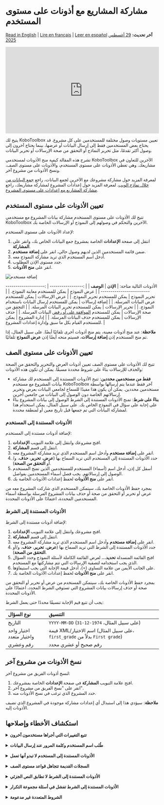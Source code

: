 # مشاركة المشاريع مع أذونات على مستوى المستخدم
<a href="../managing_permissions.html">Read in English</a> | <a href="../fr/managing_permissions.html">Lire en français</a> | <a href="../es/managing_permissions.html">Leer en español</a>
**آخر تحديث:** <a href="https://github.com/kobotoolbox/docs/blob/2d936225c821d33163324c6fe6093fa30da3c5fa/source/managing_permissions.md" class="reference">29 أغسطس 2025</a>

<iframe src="https://www.youtube.com/embed/WnCNuxgaMoQ?si=bktZdlug2uBKUyzq" style="width: 100%; aspect-ratio: 16 / 9; height: auto; border: 0;" title="YouTube video player" frameborder="0" allow="accelerometer; autoplay; clipboard-write; encrypted-media; gyroscope; picture-in-picture; web-share" allowfullscreen></iframe>

يتيح لك KoboToolbox تعيين مستويات وصول مختلفة للمستخدمين على كل مشروع. قد يحتاج بعض المستخدمين فقط إلى إرسال البيانات أو عرضها، بينما يحتاج آخرون إلى وصول أكثر تقدمًا، مثل تحرير النماذج أو التحقق من صحة الإرسالات أو تحرير البيانات.

تشرح هذه المقالة كيفية منح الأذونات لمستخدمي KoboToolbox الآخرين للتعاون في مشاريعك. وهي تغطي الأذونات على مستوى المستخدم، والأذونات على مستوى الصف، ونسخ الأذونات من مشروع آخر.

<p class="note">
لمعرفة المزيد حول مشاركة مشروعك مع الآخرين لجمع البيانات، راجع <a href="https://support.kobotoolbox.org/data_through_webforms.html">جمع البيانات من خلال نماذج الويب</a>. لمعرفة المزيد حول إعدادات المشروع لمشاركة مشاريعك، راجع <a href="https://support.kobotoolbox.org/project_sharing_settings.html">مشاركة المشاريع مع إعدادات على مستوى المشروع</a>.
</p>

## تعيين الأذونات على مستوى المستخدم

تتيح لك الأذونات على مستوى المستخدم مشاركة بيانات المشروع مع مستخدمي KoboToolbox الآخرين والتحكم في وصولهم إلى النموذج أو الإرسالات الخاصة بك.

لإعداد الأذونات على مستوى المستخدم:
1. انتقل إلى صفحة **الإعدادات** الخاصة بمشروع جمع البيانات الخاص بك، وانقر على **المشاركة**.
2. ضمن قائمة المستخدمين الذين لديهم وصول حالي، انقر على **إضافة مستخدم**.
3. أدخل اسم المستخدم الذي تريد مشاركة النموذج معه.
4. حدد مستوى الإذن المطلوب.
5. انقر على **منح الأذونات**.

![إضافة مستخدم](images/managing_permissions/add_user.png)

الأذونات التالية متاحة:
| **الإذن**    | **الوصف**                                |
| :----------------- | :--------------------------------------------- |
| عرض النموذج               | يمكن للمستخدم معاينة النموذج.                                  |
| تحرير النموذج      | يمكن للمستخدم تحرير النموذج.                                  |
| عرض الإرسالات           | يمكن للمستخدم عرض البيانات المرسلة.           |
| إضافة إرسالات           | يمكن للمستخدم إرسال البيانات باستخدام النموذج.         |
| تحرير الإرسالات         | يمكن للمستخدم تحرير البيانات المرسلة.           |
| التحقق من صحة الإرسالات | يمكن للمستخدم <a href="https://support.kobotoolbox.org/record_validation.html">الموافقة على أو رفض</a> البيانات المرسلة. |
| حذف الإرسالات         | يمكن للمستخدم حذف البيانات المرسلة.        |
| إدارة المشروع      | يمكن للمستخدم القيام بكل ما سبق وإدارة إعدادات المشروع.                  |

<p class="note">
<strong>ملاحظة</strong>: عند منح أذونات معينة، يتم منح أذونات أخرى تلقائيًا أيضًا. على سبيل المثال، إذا تم منح المستخدم إذن <strong>إضافة إرسالات</strong>، فسيتم منحه أيضًا إذن <strong>عرض النموذج</strong> تلقائيًا.
</p>

## تعيين الأذونات على مستوى الصف

تتيح لك الأذونات على مستوى الصف تعيين أذونات العرض والتحرير والتحقق من الصحة والحذف للإرسالات بناءً على شروط محددة مسبقًا. يمكن أن تكون هذه الأذونات:

- **فقط من مستخدمين محددين**: تتيح الأذونات المستندة إلى المستخدم لك مشاركة بيانات المشروع مع مستخدم KoboToolbox آخر فقط عندما يتم إرسالها بواسطة مستخدمين محددين. يمكن أن يكون هذا مفيدًا للسماح لجامعي البيانات بعرض وتحرير إرسالاتهم الخاصة دون الوصول إلى البيانات من جامعين آخرين.
- **بناءً على شرط**: تمنح الأذونات المستندة إلى الشرط الوصول إلى بيانات المشروع بناءً على إجابة على سؤال في النموذج الخاص بك. على سبيل المثال، يمكن استخدام هذا لمشاركة البيانات التي تم جمعها قبل تاريخ معين أو لمنطقة محددة.

### الأذونات المستندة إلى المستخدم

لإضافة أذونات مستندة إلى المستخدم:

1. افتح مشروعك وانتقل إلى علامة التبويب **الإعدادات**.
2. انتقل إلى قسم **المشاركة**.
3. انقر على **إضافة مستخدم** وأدخل اسم المستخدم الذي تريد مشاركة المشروع معه.
4. حدد الأذونات المستندة إلى المستخدم التي تريد السماح بها (**عرض**، **تحرير**، **حذف**، و/أو **التحقق من الصحة**).
5. أسفل كل إذن، أدخل اسم (أسماء) المستخدم للمستخدمين الذين تمنح المستخدم الوصول إلى إرسالاتهم. يجب فصل أسماء المستخدمين بفواصل.
6. انقر على **منح الأذونات** لحفظ إعدادات الأذونات الخاصة بك.

بمجرد حفظ الأذونات الخاصة بك، سيتمكن المستخدم الذي شاركت المشروع معه من عرض أو تحرير أو التحقق من صحة أو حذف بيانات المشروع المرسلة بواسطة أسماء المستخدمين المحددة، اعتمادًا على الأذونات المحددة.

### الأذونات المستندة إلى الشرط

لإضافة أذونات مستندة إلى الشرط:

1. افتح مشروعك وانتقل إلى علامة التبويب **الإعدادات**.
2. انتقل إلى قسم **المشاركة**.
3. انقر على **إضافة مستخدم** وأدخل اسم المستخدم الذي تريد مشاركة المشروع معه.
4. حدد الأذونات المستندة إلى الشرط التي تريد السماح بها (**عرض**، **تحرير**، **حذف**، و/أو **التحقق من الصحة**).
5. افتح القائمة المنسدلة **تحديد...** لعرض القائمة الكاملة لأسئلة النموذج وحدد السؤال الذي يجب استخدامه لتصفية الإرسالات التي تتم مشاركتها مع المستخدم.
6. على الجانب الأيمن من علامة التساوي (=)، أدخل قيمة الإجابة التي يجب استيفاؤها.
7. انقر على **منح الأذونات** لحفظ إعدادات الأذونات الخاصة بك.
   
بمجرد حفظ الأذونات الخاصة بك، سيتمكن المستخدم من عرض أو تحرير أو التحقق من صحة أو حذف إرسالات بيانات المشروع التي تستوفي الشرط المحدد، اعتمادًا على الأذونات المحددة.

يجب أن تتبع قيم الإجابة تنسيقًا محددًا حتى يعمل الشرط:

| **نوع السؤال**    | **التنسيق**                                |
| :----------------- | :--------------------------------------------- |
| التاريخ               | <code>YYYY-MM-DD</code> (على سبيل المثال، <code>1974-12-31</code>)                                  |
| اختيار واحد واختيار متعدد      | قيمة XML/اسم الاختيار (على سبيل المثال، <code>first_grade</code> بدلاً من <code>First grade</code>)                                   |
| رقم وعشري           | رقم صحيح أو عشري محدد            |

## نسخ الأذونات من مشروع آخر

لنسخ أذونات الفريق من مشروع آخر:

1. افتح علامة التبويب **المشاركة** في صفحة **الإعدادات** الخاصة بمشروعك.
2. انقر على "نسخ الفريق من مشروع آخر".
3. حدد المشروع الذي ترغب في نسخ الأذونات منه.

<p class="note">
<strong>ملاحظة</strong>: سيؤدي هذا إلى استبدال أي إعدادات مشاركة موجودة في المشروع الذي تضيف الأذونات إليه.
</p>

## استكشاف الأخطاء وإصلاحها

<details>
<summary><strong>تتبع التغييرات التي أجراها مستخدمون آخرون</strong></summary>
يحتفظ KoboToolbox <a href="https://support.kobotoolbox.org/activity_logs.html">بسجلات النشاط</a> التي تعرض جدولًا زمنيًا كاملاً لإجراءات الحساب والمشروع. تسجل <strong>سجلات سجل المشروع</strong> كل تعديل داخل المشروع—التحميلات والتعديلات والحذف والإرسالات—حتى تتمكن من تتبع التغييرات وتعيين المسؤولية وتحديد متى بدأت المشاكل.
</details>
<br>
<details>
<summary><strong>طُلب اسم المستخدم وكلمة المرور عند إرسال البيانات</strong></summary>
إذا ظهرت نافذة منبثقة لتسجيل الدخول عند محاولة الإرسال، فإن المشروع معد <a href="https://support.kobotoolbox.org/project_sharing_settings.html">لطلب المصادقة</a> لجمع البيانات. في هذه الحالة، يمكنك إرسال البيانات فقط إذا كان لحسابك إذن إضافة إرسالات. أدخل اسم المستخدم وكلمة المرور الخاصة بـ KoboToolbox للمتابعة.
</details>
<br>
<details>
<summary><strong>الأذونات المستندة إلى المستخدم لا تبدو أنها تعمل</strong></summary>
تنطبق الأذونات المستندة إلى المستخدم فقط عندما تكون <a href="https://support.kobotoolbox.org/project_sharing_settings.html">المصادقة مطلوبة</a> وتحمل كل إرسالية اسم مستخدم. افتح علامة التبويب <strong>النموذج</strong> للمشروع وأوقف تشغيل "السماح بالإرسالات إلى هذا النموذج بدون اسم مستخدم وكلمة مرور" ضمن <strong>جمع البيانات</strong>.
</details>
<br>
<details>
<summary><strong>السجلات القديمة تتجاهل قواعد مستوى الصف</strong></summary>
قد لا تحتوي الإرسالات التي تمت قبل <a href="https://support.kobotoolbox.org/project_sharing_settings.html">طلب المصادقة</a> على اسم مستخدم مرفق، لذلك لا يمكن للقواعد المستندة إلى المستخدم تصفيتها.
</details>
<br>
<details>
<summary><strong>الأذونات المستندة إلى الشرط لا تطابق النص الجزئي</strong></summary>
يجب أن يتضمن الفلتر قيمة الإجابة الدقيقة. على سبيل المثال، التصفية على <code>developer</code> لن تطابق <code>software_developer</code>. اكتب القيمة الكاملة التي تتوقعها، أو اضبط النموذج الخاص بك بحيث يتم التقاط القيمة الدقيقة.
</details>
<br>
<details>
<summary><strong>الأذونات المستندة إلى الشرط تفشل في أسئلة مجموعة التكرار</strong></summary>
لا يمكن للفلاتر البحث داخل مجموعة تكرار لأن إرسالية واحدة يمكن أن تحتوي على عدة إجابات مختلفة. إذا كنت بحاجة إلى هذا، راجع منشور منتدى المجتمع <a href="https://community.kobotoolbox.org/t/condition-based-permissions-from-a-repeat-group-value/59449">الأذونات المستندة إلى الشرط باستخدام قيمة مجموعة التكرار</a> للحصول على حل بديل باستخدام جدول بيانات.
</details>
<br>
<details>
<summary><strong>الشروط المتعددة غير مدعومة</strong></summary>
تقبل الأذونات المستندة إلى الشرط شرطًا واحدًا فقط. إذا كنت بحاجة إلى تعيين أذونات بناءً على شروط متعددة، ففكر في إنشاء حساب مستند إلى الشرط في النموذج الخاص بك ينتج قيمة واحدة للتصفية.
</details>